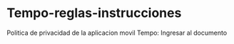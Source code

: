 # Tempo-reglas-instrucciones
Politica de privacidad de la aplicacion movil Tempo: 
Ingresar al documento 
